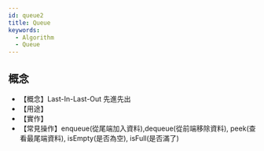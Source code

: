```yaml
---
id: queue2
title: Queue
keywords:
  - Algorithm
  - Queue
---
```


## 概念

- 【概念】Last-In-Last-Out 先進先出
- 【用途】
- 【實作】
- 【常見操作】enqueue(從尾端加入資料),dequeue(從前端移除資料), peek(查看最尾端資料), isEmpty(是否為空), isFull(是否滿了)
